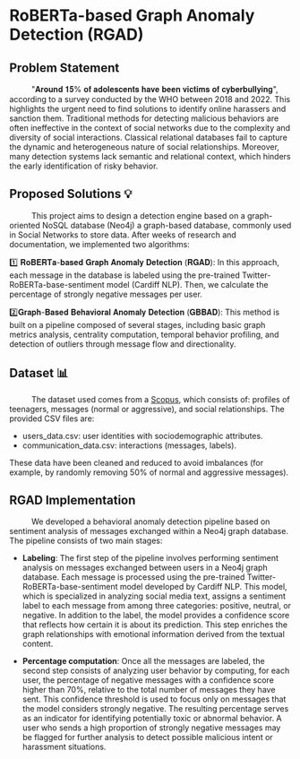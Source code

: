 # RoBERTa-based Graph Anomaly Detection (RGAD)

## Problem Statement 
&nbsp;&nbsp;&nbsp;&nbsp;&nbsp;&nbsp;&nbsp;&nbsp;&nbsp;&nbsp;"𝐀𝐫𝐨𝐮𝐧𝐝 𝟏𝟓% 𝐨𝐟 𝐚𝐝𝐨𝐥𝐞𝐬𝐜𝐞𝐧𝐭𝐬 𝐡𝐚𝐯𝐞 𝐛𝐞𝐞𝐧 𝐯𝐢𝐜𝐭𝐢𝐦𝐬 𝐨𝐟 𝐜𝐲𝐛𝐞𝐫𝐛𝐮𝐥𝐥𝐲𝐢𝐧𝐠", according to a survey conducted by the WHO between 2018 and 2022. This highlights the urgent need to find solutions to identify online harassers and sanction them. Traditional methods for detecting malicious behaviors are often ineffective in the context of social networks due to the complexity and diversity of social interactions. Classical relational databases fail to capture the dynamic and heterogeneous nature of social relationships. Moreover, many detection systems lack semantic and relational context, which hinders the early identification of risky behavior.

## Proposed Solutions 💡

&nbsp;&nbsp;&nbsp;&nbsp;&nbsp;&nbsp;&nbsp;&nbsp;&nbsp;&nbsp;This project aims to design a detection engine based on a graph-oriented NoSQL database (Neo4j) a graph-based database, commonly used in Social Networks to store data. After weeks of research and documentation, we implemented two algorithms:

1️⃣ 𝐑𝐨𝐁𝐄𝐑𝐓𝐚-𝐛𝐚𝐬𝐞𝐝 𝐆𝐫𝐚𝐩𝐡 𝐀𝐧𝐨𝐦𝐚𝐥𝐲 𝐃𝐞𝐭𝐞𝐜𝐭𝐢𝐨𝐧 (𝐑𝐆𝐀𝐃): In this approach, each message in the database is labeled using the pre-trained Twitter-RoBERTa-base-sentiment model (Cardiff NLP). Then, we calculate the percentage of strongly negative messages per user.

2️⃣𝐆𝐫𝐚𝐩𝐡-𝐁𝐚𝐬𝐞𝐝 𝐁𝐞𝐡𝐚𝐯𝐢𝐨𝐫𝐚𝐥 𝐀𝐧𝐨𝐦𝐚𝐥𝐲 𝐃𝐞𝐭𝐞𝐜𝐭𝐢𝐨𝐧 (𝐆𝐁𝐁𝐀𝐃): This method is built on a pipeline composed of several stages, including basic graph metrics analysis, centrality computation, temporal behavior profiling, and detection of outliers through message flow and directionality.

## Dataset 📊

&nbsp;&nbsp;&nbsp;&nbsp;&nbsp;&nbsp;&nbsp;&nbsp;&nbsp;&nbsp;The dataset used comes from a [Scopus](https://www.scopus.com/home.uri), which consists of: profiles of teenagers, messages
(normal or aggressive), and social relationships. The provided CSV files are:

* users_data.csv: user identities with sociodemographic attributes.
* communication_data.csv: interactions (messages, labels).

These data have been cleaned and reduced to avoid imbalances (for example, by randomly
removing 50% of normal and aggressive messages).

## RGAD Implementation

&nbsp;&nbsp;&nbsp;&nbsp;&nbsp;&nbsp;&nbsp;&nbsp;&nbsp;&nbsp;We developed a behavioral anomaly detection pipeline based on sentiment analysis of messages exchanged within a Neo4j graph database. The pipeline consists of two main stages:

* **Labeling**: The first step of the pipeline involves performing sentiment analysis on
messages exchanged between users in a Neo4j graph database. Each message is
processed using the pre-trained Twitter-RoBERTa-base-sentiment model developed
by Cardiff NLP. This model, which is specialized in analyzing social media text,
assigns a sentiment label to each message from among three categories: positive,
neutral, or negative. In addition to the label, the model provides a confidence score
that reflects how certain it is about its prediction. This step enriches the graph
relationships with emotional information derived from the textual content.





* **Percentage computation**: Once all the messages are labeled, the second step
consists of analyzing user behavior by computing, for each user, the percentage of
negative messages with a confidence score higher than 70%, relative to the total
number of messages they have sent. This confidence threshold is used to focus only
on messages that the model considers strongly negative. The resulting percentage
serves as an indicator for identifying potentially toxic or abnormal behavior. A
user who sends a high proportion of strongly negative messages may be flagged for
further analysis to detect possible malicious intent or harassment situations.
